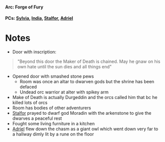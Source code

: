 #### Arc: Forge of Fury
#### PCs: [Sylvia](PCs/Past/Sylvia.md), [India](PCs/Current/India.md), [Stalfor](PCs/Current/Stalfor.md), [Adriel](PCs/Current/Adriel.md)

# Notes
- Door with inscription: 
> "Beyond this door the Maker of Death is chained. May he gnaw on his own hate until the sun dies and all things end"

- Opened door with smashed stone pews
	- Room was once an altar to dwarven gods but the shrine has been defaced
	- Undead orc warrior at alter with spikey arm
- Make of Death is actually Durgeddin and the orcs called him that bc he killed lots of orcs
- Room has bodies of other adventurers
- [Stalfor](PCs/Current/Stalfor.md) prayed to dwarf god Moradin with the arkenstone to give the dwarves a peaceful rest
- Fought some living furniture in a kitchen
- [Adriel](PCs/Current/Adriel.md) flew down the chasm as a giant owl which went down very far to a hallway dimly lit by a rune on the floor